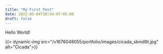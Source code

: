 ```yaml
---
title: "My First Post"
date: 2022-05-04T18:34:07-05:00
draft: false
---
```


Hello World!

{{< dynamic-img src="/v1676048055/portfolio/images/cicada_skmd9t.jpg" alt="Cicada">}}
